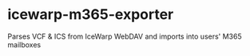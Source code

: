 # icewarp-m365-exporter
Parses VCF &amp; ICS from IceWarp WebDAV and imports into users' M365 mailboxes
